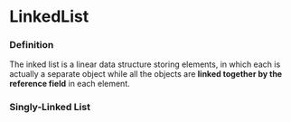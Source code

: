 # LinkedList

### Definition
The inked list is a linear data structure storing elements, in which each is actually a separate object 
while all the objects are **linked together by the reference field** in each element.

### Singly-Linked List
